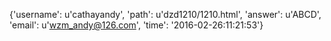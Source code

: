 {'username': u'cathayandy', 'path': u'dzd1210/1210.html', 'answer': u'ABCD', 'email': u'wzm_andy@126.com', 'time': '2016-02-26:11:21:53'}